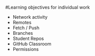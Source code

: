 #Learning objectives for individual work

* Network activity
* Remotes
* Fetch / Push
* Branches
* Student Repos
* GitHub Classroom
* Permissions

